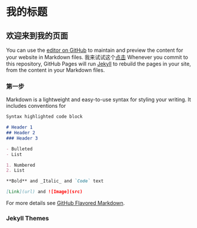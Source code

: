 #  我的标题
## 欢迎来到我的页面

You can use the [editor on GitHub](https://github.com/bringwind/test/edit/master/index.md) to maintain and preview the content for your website in Markdown files.
我来试试这个[点击](https://github.com/bringwind/test/edit/master/share.html)
Whenever you commit to this repository, GitHub Pages will run [Jekyll](https://jekyllrb.com/) to rebuild the pages in your site, from the content in your Markdown files.

### 第一步

Markdown is a lightweight and easy-to-use syntax for styling your writing. It includes conventions for

```markdown
Syntax highlighted code block

# Header 1
## Header 2
### Header 3

- Bulleted
- List

1. Numbered
2. List

**Bold** and _Italic_ and `Code` text

[Link](url) and ![Image](src)
```

For more details see [GitHub Flavored Markdown](https://guides.github.com/features/mastering-markdown/).

### Jekyll Themes


